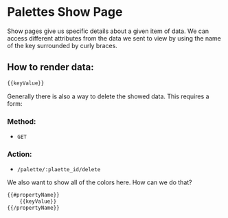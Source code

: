 # Palettes Show Page

Show pages give us specific details about a given item of data. We can access different attributes from the data we sent to view by using the name of the key surrounded by curly braces. 

## How to render data:
```html
{{keyValue}}
```

Generally there is also a way to delete the showed data. This requires a form:

### Method: 
- `GET`
### Action:
- `/palette/:plaette_id/delete`

We also want to show all of the colors here. How can we do that?
```html 
{{#propertyName}}
    {{keyValue}}
{{/propertyName}}
```